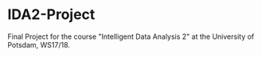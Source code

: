 # IDA2-Project
Final Project for the course "Intelligent Data Analysis 2" at the University of Potsdam, WS17/18.